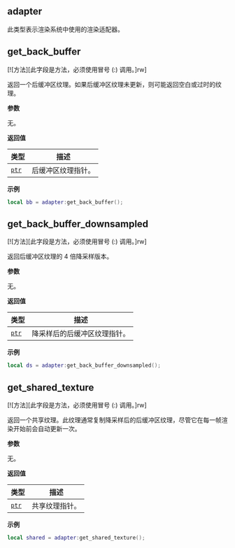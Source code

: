 ## adapter

此类型表示渲染系统中使用的渲染适配器。

## get_back_buffer

[![方法][此字段是方法，必须使用冒号 (:) 调用。]rw]

返回一个后缓冲区纹理。如果后缓冲区纹理未更新，则可能返回空白或过时的纹理。

**参数**

无。

**返回值**

| 类型 | 描述 |
| ---- | ----------- |
| [`ptr`](/api/common-types/ptr "此类型是一个指针。") | 后缓冲区纹理指针。 |

**示例**

```lua
local bb = adapter:get_back_buffer();
```

## get_back_buffer_downsampled

[![方法][此字段是方法，必须使用冒号 (:) 调用。]rw]

返回后缓冲区纹理的 4 倍降采样版本。

**参数**

无。

**返回值**

| 类型 | 描述 |
| ---- | ----------- |
| [`ptr`](/api/common-types/ptr "此类型是一个指针。") | 降采样后的后缓冲区纹理指针。 |

**示例**

```lua
local ds = adapter:get_back_buffer_downsampled();
```

## get_shared_texture

[![方法][此字段是方法，必须使用冒号 (:) 调用。]rw]

返回一个共享纹理。此纹理通常复制降采样后的后缓冲区纹理，尽管它在每一帧渲染开始前会自动更新一次。

**参数**

无。

**返回值**

| 类型 | 描述 |
| ---- | ----------- |
| [`ptr`](/api/common-types/ptr "此类型是一个指针。") | 共享纹理指针。 |

**示例**

```lua
local shared = adapter:get_shared_texture();
```